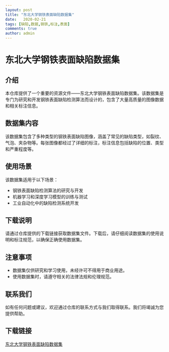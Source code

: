 ```yaml
---
layout: post
title: "东北大学钢铁表面缺陷数据集"
date:   2020-02-21
tags: [缺陷,数据,钢铁,标注,表面]
comments: true
author: admin
---
```

# 东北大学钢铁表面缺陷数据集

## 介绍

本仓库提供了一个重要的资源文件——东北大学钢铁表面缺陷数据集。该数据集是专门为研究和开发钢铁表面缺陷检测算法而设计的，包含了大量高质量的图像数据和相关标注信息。

## 数据集内容

该数据集包含了多种类型的钢铁表面缺陷图像，涵盖了常见的缺陷类型，如裂纹、气泡、夹杂物等。每张图像都经过了详细的标注，标注信息包括缺陷的位置、类型和严重程度等。

## 使用场景

该数据集适用于以下场景：

- 钢铁表面缺陷检测算法的研究与开发
- 机器学习和深度学习模型的训练与测试
- 工业自动化中的缺陷检测系统开发

## 下载说明

请通过仓库提供的下载链接获取数据集文件。下载后，请仔细阅读数据集的使用说明和标注规范，以确保正确使用数据集。

## 注意事项

- 数据集仅供研究和学习使用，未经许可不得用于商业用途。
- 使用数据集时，请遵守相关的法律法规和伦理规范。

## 联系我们

如有任何问题或建议，欢迎通过仓库的联系方式与我们取得联系。我们将竭诚为您提供帮助。

## 下载链接

[东北大学钢铁表面缺陷数据集](https://pan.quark.cn/s/3fde0c4356a4)